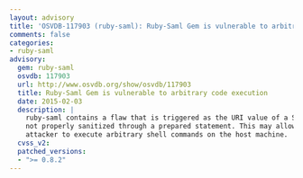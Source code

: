 ```yaml
---
layout: advisory
title: 'OSVDB-117903 (ruby-saml): Ruby-Saml Gem is vulnerable to arbitrary code execution'
comments: false
categories:
- ruby-saml
advisory:
  gem: ruby-saml
  osvdb: 117903
  url: http://www.osvdb.org/show/osvdb/117903
  title: Ruby-Saml Gem is vulnerable to arbitrary code execution
  date: 2015-02-03
  description: |
    ruby-saml contains a flaw that is triggered as the URI value of a SAML response is
    not properly sanitized through a prepared statement. This may allow a remote
    attacker to execute arbitrary shell commands on the host machine.
  cvss_v2: 
  patched_versions:
  - ">= 0.8.2"
---
```

